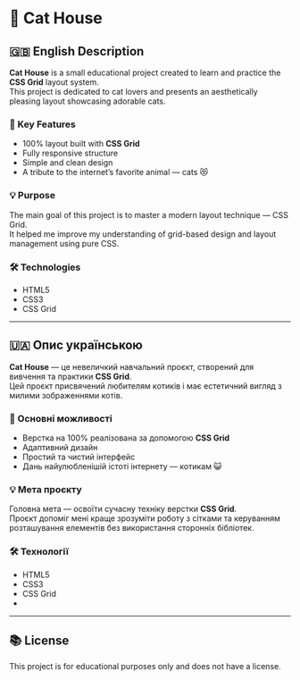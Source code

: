 # 🐾 Cat House

## 🇬🇧 English Description

**Cat House** is a small educational project created to learn and practice the **CSS Grid** layout system.  
This project is dedicated to cat lovers and presents an aesthetically pleasing layout showcasing adorable cats.

### 🚀 Key Features
- 100% layout built with **CSS Grid**
- Fully responsive structure
- Simple and clean design
- A tribute to the internet’s favorite animal — cats 😻

### 💡 Purpose
The main goal of this project is to master a modern layout technique — CSS Grid.  
It helped me improve my understanding of grid-based design and layout management using pure CSS.

### 🛠 Technologies
- HTML5
- CSS3
- CSS Grid

---

## 🇺🇦 Опис українською

**Cat House** — це невеличкий навчальний проєкт, створений для вивчення та практики **CSS Grid**.  
Цей проєкт присвячений любителям котиків і має естетичний вигляд з милими зображеннями котів.

### 🚀 Основні можливості
- Верстка на 100% реалізована за допомогою **CSS Grid**
- Адаптивний дизайн
- Простий та чистий інтерфейс
- Дань найулюбленішій істоті інтернету — котикам 😺

### 💡 Мета проєкту
Головна мета — освоїти сучасну техніку верстки **CSS Grid**.  
Проєкт допоміг мені краще зрозуміти роботу з сітками та керуванням розташування елементів без використання сторонніх бібліотек.

### 🛠 Технології
- HTML5
- CSS3
- CSS Grid
- 
---

## 📚 License

This project is for educational purposes only and does not have a license.

